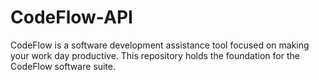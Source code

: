 # CodeFlow-API
CodeFlow is a software development assistance tool focused on making your work day productive. This repository holds the foundation for the CodeFlow software suite.
